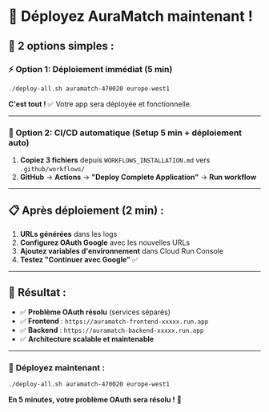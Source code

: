 # 🚀 Déployez AuraMatch maintenant !

## 🎯 **2 options simples :**

### ⚡ Option 1: Déploiement immédiat (5 min)

```bash
./deploy-all.sh auramatch-470020 europe-west1
```

**C'est tout !** ✅ Votre app sera déployée et fonctionnelle.

---

### 🔄 Option 2: CI/CD automatique (Setup 5 min + déploiement auto)

1. **Copiez 3 fichiers** depuis `WORKFLOWS_INSTALLATION.md` vers `.github/workflows/`
2. **GitHub** → **Actions** → **"Deploy Complete Application"** → **Run workflow**

---

## 📋 **Après déploiement (2 min) :**

1. **URLs générées** dans les logs
2. **Configurez OAuth Google** avec les nouvelles URLs  
3. **Ajoutez variables d'environnement** dans Cloud Run Console
4. **Testez "Continuer avec Google"** ✅

---

## 🎉 **Résultat :**

- ✅ **Problème OAuth résolu** (services séparés)
- ✅ **Frontend** : `https://auramatch-frontend-xxxxx.run.app`
- ✅ **Backend** : `https://auramatch-backend-xxxxx.run.app`
- ✅ **Architecture scalable et maintenable**

---

### 🚀 **Déployez maintenant :**

```bash
./deploy-all.sh auramatch-470020 europe-west1
```

**En 5 minutes, votre problème OAuth sera résolu !** 🎯